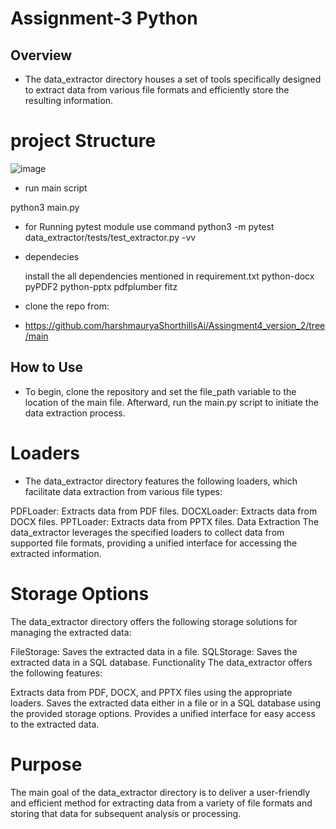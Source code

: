 # Assignment-3 Python
   ## Overview
- The data_extractor directory houses a set of tools specifically designed to extract data from various file formats and efficiently store the resulting information.

# project Structure

 ![image](https://github.com/user-attachments/assets/3b554239-fc57-4281-a742-f08ea5232806)

- run main script

python3 main.py

- for Running pytest module use command 
  python3 -m pytest data_extractor/tests/test_extractor.py -vv

 - dependecies 

    install the all dependencies mentioned in requirement.txt
               python-docx
               pyPDF2
               python-pptx
               pdfplumber
               fitz
    
- clone the repo from:
- 
  https://github.com/harshmauryaShorthillsAi/Assingment4_version_2/tree/main


## How to Use
- To begin, clone the repository and set the file_path variable to the location of the main file. Afterward, run the main.py script to initiate the data extraction process.

# Loaders
- The data_extractor directory features the following loaders, which facilitate data extraction from various file types:

PDFLoader: Extracts data from PDF files.
DOCXLoader: Extracts data from DOCX files.
PPTLoader: Extracts data from PPTX files.
Data Extraction
The data_extractor leverages the specified loaders to collect data from supported file formats, providing a unified interface for accessing the extracted information.

# Storage Options
The data_extractor directory offers the following storage solutions for managing the extracted data:

FileStorage: Saves the extracted data in a file.
SQLStorage: Saves the extracted data in a SQL database.
Functionality
The data_extractor offers the following features:

Extracts data from PDF, DOCX, and PPTX files using the appropriate loaders.
Saves the extracted data either in a file or in a SQL database using the provided storage options.
Provides a unified interface for easy access to the extracted data.
# Purpose
The main goal of the data_extractor directory is to deliver a user-friendly and efficient method for extracting data from a variety of file formats and storing that data for subsequent analysis or processing.
